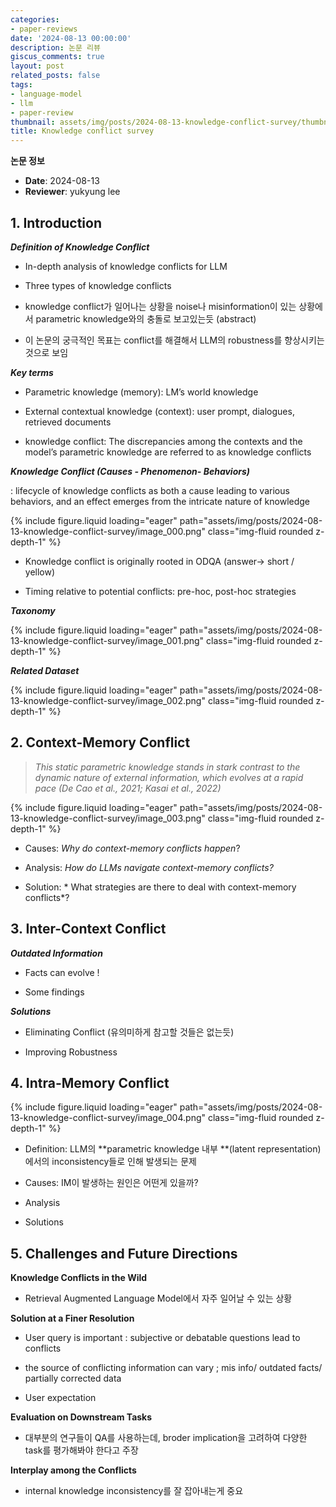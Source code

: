 ```yaml
---
categories:
- paper-reviews
date: '2024-08-13 00:00:00'
description: 논문 리뷰
giscus_comments: true
layout: post
related_posts: false
tags:
- language-model
- llm
- paper-review
thumbnail: assets/img/posts/2024-08-13-knowledge-conflict-survey/thumbnail.jpg
title: Knowledge conflict survey
---
```


**논문 정보**
- **Date**: 2024-08-13
- **Reviewer**: yukyung lee

## 1. Introduction

***Definition of Knowledge Conflict***

- In-depth analysis of knowledge conflicts for LLM

- Three types of knowledge conflicts

- knowledge conflict가 일어나는 상황을 noise나 misinformation이 있는 상황에서 parametric knowledge와의 충돌로 보고있는듯 (abstract)

- 이 논문의 궁극적인 목표는 conflict를 해결해서 LLM의 robustness를 향상시키는 것으로 보임

***Key terms***

- Parametric knowledge (memory): LM’s world knowledge

- External contextual knowledge (context): user prompt, dialogues, retrieved documents

- knowledge conflict: The discrepancies among the contexts and the model’s parametric knowledge are referred to as knowledge conflicts

***Knowledge Conflict (Causes - Phenomenon- Behaviors)***

: lifecycle of knowledge conflicts as both a cause leading to various behaviors,
and an effect emerges from the intricate nature of knowledge

{% include figure.liquid loading="eager" path="assets/img/posts/2024-08-13-knowledge-conflict-survey/image_000.png" class="img-fluid rounded z-depth-1" %}

- Knowledge conflict is originally rooted in ODQA (answer→ short / yellow) 

- Timing relative to potential conflicts: pre-hoc, post-hoc strategies

***Taxonomy***

{% include figure.liquid loading="eager" path="assets/img/posts/2024-08-13-knowledge-conflict-survey/image_001.png" class="img-fluid rounded z-depth-1" %}

***Related Dataset***

{% include figure.liquid loading="eager" path="assets/img/posts/2024-08-13-knowledge-conflict-survey/image_002.png" class="img-fluid rounded z-depth-1" %}

## 2. Context-Memory Conflict

> *This static parametric knowledge stands in stark contrast to the dynamic nature of external information, which evolves at a rapid pace (De Cao et al., 2021; Kasai et al., 2022)*

{% include figure.liquid loading="eager" path="assets/img/posts/2024-08-13-knowledge-conflict-survey/image_003.png" class="img-fluid rounded z-depth-1" %}

- Causes: *Why do context-memory conflicts happen*?

- Analysis: *How do LLMs navigate context-memory conflicts?*

- Solution: * What strategies are there to deal with context-memory conflicts*?

## 3. Inter-Context Conflict

***Outdated Information***

- Facts can evolve !

- Some findings

***Solutions***

- Eliminating Conflict (유의미하게 참고할 것들은 없는듯)

- Improving Robustness 

## 4. Intra-Memory Conflict

{% include figure.liquid loading="eager" path="assets/img/posts/2024-08-13-knowledge-conflict-survey/image_004.png" class="img-fluid rounded z-depth-1" %}

- Definition: LLM의 **parametric knowledge 내부 **(latent representation)에서의 inconsistency들로 인해 발생되는 문제

- Causes: IM이 발생하는 원인은 어떤게 있을까?

- Analysis

- Solutions

## 5. Challenges and Future Directions

**Knowledge Conflicts in the Wild**

- Retrieval Augmented Language Model에서 자주 일어날 수 있는 상황

**Solution at a Finer Resolution**

- User query is important : subjective or debatable questions lead to conflicts

- the source of conflicting information can vary ; mis info/ outdated facts/ partially corrected data

- User expectation

**Evaluation on Downstream Tasks**

- 대부분의 연구들이 QA를 사용하는데, broder implication을 고려하여 다양한 task를 평가해봐야 한다고 주장

**Interplay among the Conflicts**

- internal knowledge inconsistency를 잘 잡아내는게 중요
